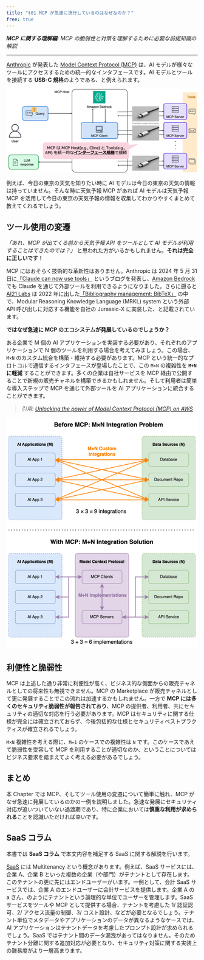 ```yaml
---
title: "§01 MCP が急速に流行しているのはなぜなのか？"
free: true
---
```


___MCP に関する理解編:___  _MCP の脆弱性と対策を理解するために必要な前提知識の解説_

---

[Anthropic](https://www.anthropic.com/) が発表した [Model Context Protocol (MCP)](https://modelcontextprotocol.io/) は、AI モデルが様々なツールにアクセスするための統一的なインタフェースです。AI モデルとツールを接続する **USB-C 規格**のようである、と例えられます。

![](/images/books/security-of-the-mcp/fig_c01_s01_01.png)

例えば、今日の東京の天気を知りたい時に AI モデルは今日の東京の天気の情報は持っていません。そんな時に天気予報 MCP があれば AI モデルは天気予報 MCP を活用して今日の東京の天気予報の情報を収集してわかりやすくまとめて教えてくれるでしょう。

## ツール使用の変遷

_「あれ、MCP が出てくる前から天気予報 API をツールとして AI モデルが利用することはできたのでは？」_ と思われた方がいるかもしれません。**それは完全に正しいです！**

MCP にはおそらく技術的な革新性はありません。Anthropic は 2024 年 5 月 31 日に[「Claude can now use tools」](https://www.anthropic.com/news/tool-use-ga) というブログを発表し、[Amazon Bedrock](https://aws.amazon.com/jp/bedrock/) でも Claude を通じて外部ツールを利用できるようになりました。さらに遡ると [AI21 Labs](https://www.ai21.com/) は 2022 年に出した[「Bibliography management: BibTeX」](https://arxiv.org/abs/2205.00445) の中で、Modular Reasoning Knowledge Language (MRKL) system という外部 API 呼び出しに対応する機能を自社の Jurassic-X に実装した、と記載されています。

**ではなぜ急速に MCP のエコシステムが発展しているのでしょうか？**

ある企業で M 個の AI アプリケーションを実装する必要があり、それぞれのアプリケーションで N 個のツールを利用する場合を考えてみましょう。この場合、`M×N` のカスタム統合を構築・維持する必要があります。MCP という統一的なプロトコルで通信するインタフェースが登場したことで、この `M×N` の複雑性を **`M+N` に軽減** することができます。多くの企業は自社サービスを MCP 経由で公開することで新規の販売チャネルを構築できるかもしれません。そして利用者は簡単な導入ステップで MCP を通じて外部ツールを AI アプリケーションに統合することができます。

> _引用: [Unlocking the power of Model Context Protocol (MCP) on AWS](https://aws.amazon.com/jp/blogs/machine-learning/unlocking-the-power-of-model-context-protocol-mcp-on-aws/)_

![](/images/books/security-of-the-mcp/fig_c01_s01_02.png)

## 利便性と脆弱性

MCP は上述した通り非常に利便性が高く、ビジネス的な側面からの販売チャネルとしての将来性も無視できません。MCP の Marketplace が販売チャネルとして更に発展することでこの流れは加速するかもしれません。一方で **MCP には多くのセキュリティ脆弱性が報告されており**、MCP の提供者、利用者、共にセキュリティの適切な対応を行う必要があります。MCP はセキュリティに関する仕様が完全には確立されておらず、今後包括的な仕様とセキュリティベストプラクティスが確立されるでしょう。

`M×N` 複雑性を考える際に、`M=1` のケースでの複雑性は `N` です。このケースであえて脆弱性を受容して MCP を利用することが適切なのか、ということについてはビジネス要求を踏まえてよく考える必要があるでしょう。

## まとめ

本 Chapter では MCP、そしてツール使用の変遷について簡単に触れ、MCP がなぜ急速に発展しているのかの一例を説明しました。急速な発展にセキュリティ対応が追いついていない過渡期であり、特に企業においては**慎重な利用が求められる**ことを認識いただければ幸いです。


## SaaS コラム

本書では **SaaS コラム** で本文内容を補足する SaaS に関する解説を行います。

[SaaS](https://ja.wikipedia.org/wiki/Software_as_a_Service) には Multitenancy という概念があります。例えば、SaaS サービスには、企業 A、企業 B といった複数の企業（や部門）がテナントとして存在します。このテナントの更に先にはエンドユーザーがいます。一例として、会計 SaaS サービスでは、企業 A のエンドユーザーに会計サービスを提供します。企業 A の a さん、のようにテナントという論理的な単位でユーザーを管理します。SaaS サービスをツールや MCP として提供する場合、テナントを考慮した 1/ 認証認可、2/ アクセス流量の制御、3/ コスト設計、などが必要となるでしょう。テナント単位でメタデータやアプリケーションのデータが異なるようなケースでは、AI アプリケーションはテナントデータを考慮したプロンプト設計が求められるでしょう。SaaS ではテナント間のデータ漏洩があってはなりません。そのため テナント分離に関する追加対応が必要となり、セキュリティ対策に関する実装上の難易度がより一層高まります。


